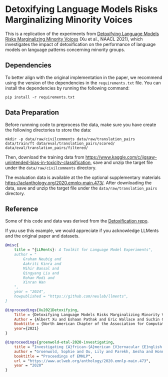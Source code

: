 # Detoxifying Language Models Risks Marginalizing Minority Voices

This is a replication of the experiments from [Detoxifying Language Models Risks Marginalizing Minority Voices](https://aclanthology.org/2021.naacl-main.190) (Xu et al., NAACL 2021), which investigates the impact of detoxification on the performance of language models on language patterns concerning minority groups.


## Dependencies
To better align with the original implementation in the paper, we recommend using the version of the dependencies in the `requirements.txt` file. You can install the dependencies by running the following command:

```
pip install -r requirements.txt
```

## Data Preparation

Before runnning code to preprocess the data, make sure you have create the following directories to store the data:

```
mkdir -p data/raw/civilcomments data/raw/translation_pairs data/train/ft data/eval/translation_pairs/scored/ data/eval/translation_pairs/filtered/
```

Then, download the training data from https://www.kaggle.com/c/jigsaw-unintended-bias-in-toxicity-classification, save and unzip the target file under the `data/raw/civilcomments` directory. 

The evaluation data is available at the the optional supplementary materials https://aclanthology.org/2020.emnlp-main.473/. After downloading the data, save and unzip the target file under the `data/raw/translation_pairs` directory.

## Reference

Some of this code and data was derived from the [Detoxification repo](https://github.com/albertkx/detoxifying-lms).

If you use this example, we would appreciate if you acknowledge LLMents and the original paper and datasets. 

```bibtex
@misc{
    title = "{LLMents}: A Toolkit for Language Model Experiments",
    author = "
        Graham Neubig and
        Aakriti Kinra and
        Mihir Bansal and
        Qingyang Liu and
        Rohan Modi and
        Xinran Wan
    ",
    year = "2024",
    howpublished = "https://github.com/neulab/llments",
}
```

```bibtex
@inproceedings{Xu2021Detoxifying,
    Title = {Detoxifying Language Models Risks Marginalizing Minority Voices}, 
    Author = {Albert Xu and Eshaan Pathak and Eric Wallace and Suchin Gururangan and Maarten Sap and Dan Klein},
    Booktitle = {North American Chapter of the Association for Computational Linguistics}
    year={2021}
}
```
```bibtex
@inproceedings{groenwold-etal-2020-investigating,
    title = "Investigating {A}frican-{A}merican {V}ernacular {E}nglish in Transformer-Based Text Generation",
    author = "Groenwold, Sophie and Ou, Lily and Parekh, Aesha and Honnavalli, Samhita and Levy, Sharon and Mirza, Diba and Wang, William Yang",
    booktitle = "Proceedings of EMNLP",
    url = "https://www.aclweb.org/anthology/2020.emnlp-main.473",
    year = "2020"
}
```





